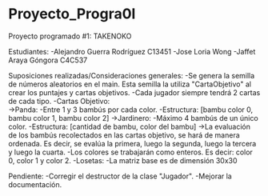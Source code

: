 # Proyecto_Progra0I
Proyecto programado #1:  TAKENOKO 

Estudiantes:
    -Alejandro Guerra Rodríguez C13451
    -Jose Loria Wong 
    -Jaffet Araya Góngora C4C537


Suposiciones realizadas/Consideraciones generales:
    -Se genera la semilla de números aleatorios en el main. Esta semilla la utiliza "CartaObjetivo" al crear los        puntajes y cartas objetivos.
    -Cada jugador siempre tendrá 2 cartas de cada tipo.
    -Cartas Objetivo:  
        ->Panda: 
            -Entre 1 y 3 bambús por cada color.
            -Estructura: [bambu color 0, bambu color 1, bambu color 2]
        ->Jardinero: 
            -Máximo 4 bambús de un único color.
            -Estructura: [cantidad de bambu, color del bambu]
        ->La evaluación de los bambús recolectados en las cartas objetivo, se hará de manera ordenada. Es decir, se evalúa la primera, luego la segunda, luego la tercera y luego la cuarta.
    -Los colores se trabajarán como enteros. Es decir: color 0, color 1 y color 2.
    -Losetas:
        -La matriz base es de dimensión 30x30
        


Pendiente:
    -Corregir el destructor de la clase "Jugador".
    -Mejorar la documentación.

